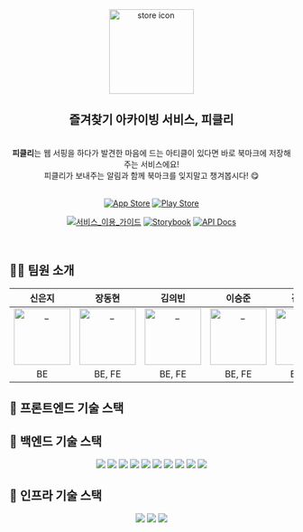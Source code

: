<div align=center>
  <img width="150" alt="store icon" src="https://github.com/pickly-team/pickly-backend/assets/38103085/c45c3275-60f4-4c36-a15c-d587576aede0">
  <h2> 즐겨찾기 아카이빙 서비스, 피클리 </h2>
  <br>
  <strong>피클리</strong>는 웹 서핑을 하다가 발견한 마음에 드는 아티클이 있다면 바로 북마크에 저장해주는 서비스에요!
  <br>
  피클리가 보내주는 알림과 함께 북마크를 잊지말고 챙겨봅시다! 😋
  <br>
  <br>

[![App Store](https://img.shields.io/badge/App_Store-0D96F6?style=for-the-badge&logo=app-store&logoColor=white)](https://apps.apple.com/kr/app/pickly/id6450514861) [![Play Store](https://img.shields.io/badge/Google_Play-414141?style=for-the-badge&logo=google-play&logoColor=white)](https://play.google.com/store/apps/details?id=com.ww8007.pickly)

[![서비스_이용_가이드](http://img.shields.io/badge/-서비스_이용_가이드-81B441?style=flat&logo=Pinboard&logoColor=white&link=https://github.com/pickly-team/pickly-backend/wiki)](https://github.com/pickly-team/pickly-backend/wiki) [![Storybook](http://img.shields.io/badge/Storybook-ff4685?style=flat&logo=Storybook&logoColor=white&link=https://64041bd03de4f07060a931b9-emnknzovqf.chromatic.com/?path=/story/iconography--page)]([https://jupjup.site/](https://64041bd03de4f07060a931b9-emnknzovqf.chromatic.com/?path=/story/iconography--page)) [![API Docs](http://img.shields.io/badge/-API%20Docs-84ea2c?style=flat&logo=swagger&logoColor=white&link=)]()

<br>

</div>

## 🧑‍💻 팀원 소개

<div align=center>

|      신은지      |      장동현      |      김의빈      |      이승준      |      김서연      |      정수빈      |      김서경      |
| :------------: | :------------: | :------------: | :------------: | :------------: | :------------: | :------------: |
| <a href="https://github.com/EunjiShin"> <img src="https://avatars.githubusercontent.com/EunjiShin" width=100px alt="_"/> </a> | <a href="https://github.com/ww8007"> <img src="https://avatars.githubusercontent.com/ww8007" width=100px alt="_"/> </a> | <a href="https://github.com/JoeCP17"> <img src="https://avatars.githubusercontent.com/JoeCP17" width=100px alt="_"/> </a> | <a href="https://github.com/litsynp"> <img src="https://avatars.githubusercontent.com/litsynp" width=100px alt="_"/> </a> | <a href="https://github.com/aeong98"> <img src="https://avatars.githubusercontent.com/aeong98" width=100px alt="_"/> </a> | <a href="https://github.com/SoobinJung1013"> <img src="https://avatars.githubusercontent.com/SoobinJung1013" width=100px alt="_"/> </a> | <a href="https://github.com/JerryK026"> <img src="https://avatars.githubusercontent.com/JerryK026" width=100px alt="_"/> </a> |
| BE | BE, FE | BE, FE | BE, FE | BE, FE | BE, FE | BE |

</div>

## 🌱 프론트엔드 기술 스택

<div align=center>

</div>

## 🌱 백엔드 기술 스택 

<div align=center>
  
<div style="display: inline;">
<img src="https://img.shields.io/badge/JAVA-007396?style=for-the-badge&logo=java&logoColor=white">
<img src="https://img.shields.io/badge/Springboot-6DB33F?style=for-the-badge&logo=Springboot&logoColor=white">
<img src="https://img.shields.io/badge/gradle-02303A?style=for-the-badge&logo=gradle&logoColor=white">
<img src="https://img.shields.io/badge/spock-4479A1?style=for-the-badge&logo=codedeploy&logoColor=white">
<img src="https://img.shields.io/badge/apachegroovy-4298B8?style=for-the-badge&logo=apachegroovy&logoColor=white">

</div>

<div style="display: inline;">
<img src="https://img.shields.io/badge/postgresql-4169E1?style=for-the-badge&logo=postgresql&logoColor=white">
<img src="https://img.shields.io/badge/queryDSL-000000?style=for-the-badge&logo=cachet&logoColor=white">
<img src="https://img.shields.io/badge/docker-2496ED?style=for-the-badge&logo=docker&logoColor=white">
<img src="https://img.shields.io/badge/firebase-FFCA28?style=for-the-badge&logo=firebase&logoColor=white"> 
<img src="https://img.shields.io/badge/jsoup-8BC0D0?style=for-the-badge&logo=pinboard&logoColor=white">
</div>

<br>

</div>

## 🌱 인프라 기술 스택 

<div align=center>

<div style="display: inline;">
<img src="https://img.shields.io/badge/aws-232F3E?style=for-the-badge&logo=AmazonAWS&logoColor=white">
<img src="https://img.shields.io/badge/GitHub Actions-2088FF?style=for-the-badge&logo=GitHub Actions&logoColor=white"> 
<img src="https://img.shields.io/badge/Jenkins-D24939?style=for-the-badge&logo=jenkins&logoColor=white"> 
</div>

</div>
